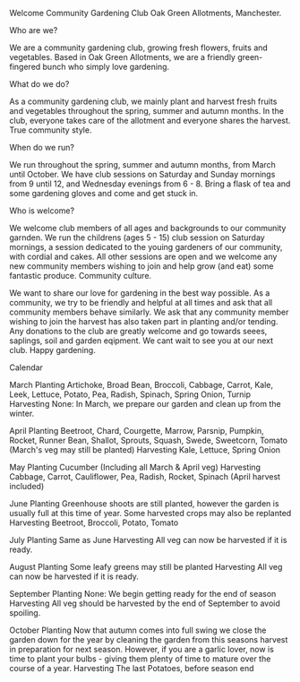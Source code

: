 Welcome
Community Gardening Club 
Oak Green Allotments, Manchester.

Who are we?

We are a community gardening club, growing fresh flowers, fruits and vegetables. Based in Oak Green Allotments, we are a friendly green-fingered bunch who simply love gardening.

What do we do?

As a community gardening club, we mainly plant and harvest fresh fruits and vegetables throughout the spring, summer and autumn months. In the club, everyone takes care of the allotment and everyone shares the harvest. True community style.

When do we run?

We run throughout the spring, summer and autumn months, from March until October. We have club sessions on Saturday and Sunday mornings from 9 until 12, and Wednesday evenings from 6 - 8. Bring a flask of tea and some gardening gloves and come and get stuck in.

Who is welcome?

We welcome club members of all ages and backgrounds to our community garnden. We run the childrens (ages 5 - 15) club session on Saturday mornings, a session dedicated to the youing gardeners of our community, with cordial and cakes. All other sessions are open and we welcome any new community members wishing to join and help grow (and eat) some fantastic produce.
Community culture.

We want to share our love for gardening in the best way possible. As a community, we try to be friendly and helpful at all times and ask that all community members behave similarly. We ask that any community member wishing to join the harvest has also taken part in planting and/or tending. Any donations to the club are greatly welcome and go towards seees, saplings, soil and garden eqipment. We cant wait to see you at our next club. Happy gardening. 

Calendar

March
Planting
Artichoke, Broad Bean, Broccoli, Cabbage, Carrot, Kale, Leek, Lettuce, Potato, Pea, Radish, Spinach, Spring Onion, Turnip
Harvesting
None: In March, we prepare our garden and clean up from the winter. 

April
Planting
Beetroot, Chard, Courgette, Marrow, Parsnip, Pumpkin, Rocket, Runner Bean, Shallot, Sprouts, Squash, Swede, Sweetcorn, Tomato (March's veg may still be planted)
Harvesting
Kale, Lettuce, Spring Onion

May
Planting
Cucumber (Including all March & April veg)
Harvesting
Cabbage, Carrot, Cauliflower, Pea, Radish, Rocket, Spinach (April harvest included)

June
Planting
Greenhouse shoots are still planted, however the garden is usually full at this time of year. Some harvested crops may also be replanted
Harvesting
Beetroot, Broccoli, Potato, Tomato

July
Planting
Same as June
Harvesting
All veg can now be harvested if it is ready.

August
Planting
Some leafy greens may still be planted
Harvesting
All veg can now be harvested if it is ready.

September
Planting
None: We begin getting ready for the end of season
Harvesting
All veg should be harvested by the end of September to avoid spoiling.

October
Planting
Now that autumn comes into full swing we close the garden down for the year by cleaning  the garden from this seasons harvest in preparation for next season. However, if you are a garlic lover, now is time to plant your bulbs - giving them plenty of time to mature over the course of a year.
Harvesting
The last Potatoes, before season end


